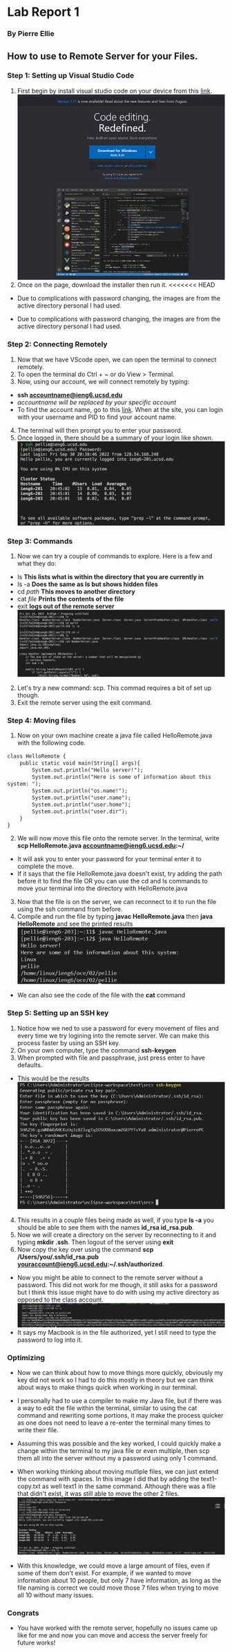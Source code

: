 # Lab Report 1
### By Pierre Ellie

##  How to use to Remote Server for your Files.

### Step 1: Setting up Visual Studio Code

1. First begin by install visual studio code on your device from this [link](https://code.visualstudio.com/).
    ![vscodeinstall image](visualstudioinstall.png)
2. Once on the page, download the installer then run it.
<<<<<<< HEAD
- Due to complications with password changing, the images are from the active directory personal I had used.

- Due to complications with password changing, the images are from the active directory personal I had used. 


### Step 2: Connecting Remotely

1. Now that we have VScode open, we can open the terminal to connect remotely.
2. To open the terminal do Ctrl + ~ or do View > Terminal. 
3. Now, using our account, we will connect remotely by typing:
- **ssh accountname@ieng6.ucsd.edu**
- *accountname will be replaced by your specific account*
- To find the account name, go to this [link](https://sdacs.ucsd.edu/~icc/index.php). When at the site, you can login with your username and PID to find your account name. 

4. The terminal will then prompt you to enter your password.
5. Once logged in, there should be a summary of your login like shown.
![loginresults image](lab1loginresult.png)

### Step 3: Commands

1. Now  we can try a couple of commands to explore. Here is a few and what they do:
- ls **This lists what is within the directory that you are currently in**
- ls -a **Does the same as ls but shows hidden files**
- cd *path* **This moves to another directory**    
- cat *file* **Prints the contents of the file**
- exit **logs out of the remote server**
![code example image](codeexample.png)
2. Let's try a new command: scp. This commad requires a bit of set up though.
3. Exit the remote server using the exit command.

### Step 4: Moving files

1. Now on your own machine create a java file called HelloRemote.java with the following code.
```
class HelloRemote {
    public static void main(String[] args){
        System.out.println("Hello server!");
        System.out.println("Here is some of information about this system: ");
        System.out.println("os.name!");
        System.out.println("user.name");
        System.out.println("user.home");
        System.out.println("user.dir");
    }
}
```

2. We will now move this file onto the remote server. In the terminal, write **scp HelloRemote.java accountname@ieng6.ucsd.edu:~/**
- It will ask you to enter your password for your terminal enter it to complete the move.
- If it says that the file HelloRemote.java doesn't exist, try adding the path before it to find the file OR you can use the cd and ls commands to move your terminal into the directory with HelloRemote.java
3. Now that the file is on the server, we can reconnect to it to run the file using the ssh command from before.
4. Compile and run the file by typing **javac HelloRemote.java** then **java HelloRemote** and see the printed results
![HelloRemoteResults image](helloremoteresults.png)
- We can also see the code of the file with the **cat** command

### Step 5: Setting up an SSH key

1. Notice how we ned to use a password for every movement of files and every time we try logining into the remote server. We can make this process faster by using an SSH key. 
2. On your own computer, type the command **ssh-keygen**
3. When prompted with file and passphrase, just press enter to have defaults.
- This would be the results
![sshkeyresults image](sshkeyresults.png)
4. This results in a couple files being made as well, if you type **ls -a** you should be able to see them with the names **id_rsa id_rsa.pub**.
5. Now we will create a directory on the server by reconnecting to it and typing **mkdir .ssh**. Then logout of the server using **exit**
6. Now copy the key over using the command **scp /Users/you/.ssh/id_rsa.pub youraccount@ieng6.ucsd.edu:~/.ssh/authorized**.
- Now you might be able to connect to the remote server without a password. This did not work for me though, it still asks for a password but I think this issue might have to do with using my active directory as opposed to the class account.
 ![sshkeyfail image](sshkeyfail.png)
 - It says my Macbook is in the file authorized, yet I still need to type the password to log into it.

### Optimizing

- Now we can think about how to move things more quickly, obviously my key did not work so I had to do this mostly in theory but we can think about ways to make things quick when working in our terminal.
- I personally had to use a compiler to make my Java file, but if there was a way to edit the file within the terminal, similar to using the cat command and rewriting some portions, it may make the process quicker as one does not need to leave a re-enter the terminal many times to write their file. 
- Assuming this was possible and the key worked, I could quickly make a change within the terminal to my java file or even multiple, then scp them all into the server without my a password using only 1 command.  
- When working thinking about moving mutliple files, we can just extend the command with spaces. In this image I did that by adding the text1-copy.txt as well text1 in the same command. Although there was a file that didn't exist, it was still able to move the other 2 files.
![sshkeyfail image](optimaltest.png)

- With this knowledge, we could move a large amount of files, even if some of them don't exist. For example, if we wanted to move information about 10 people, but only 7 have information, as long as the file naming is correct we could move those 7 files when trying to move all 10 without many issues. 
### Congrats

 - You have worked with the remote server, hopefully no issues came up like for me and now you can move and access the server freely for future works!

